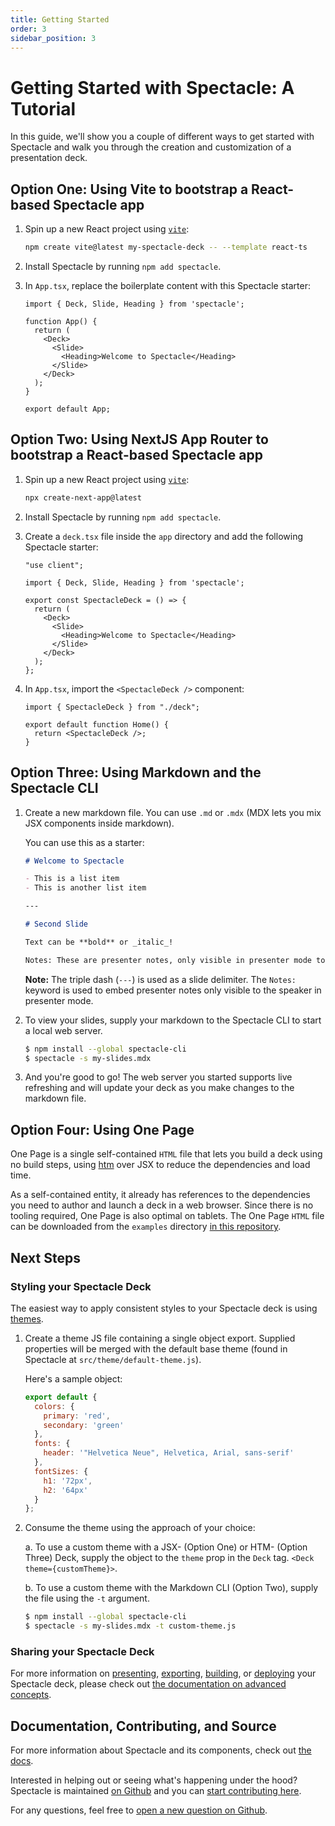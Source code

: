 ```yaml
---
title: Getting Started
order: 3
sidebar_position: 3
---
```


# Getting Started with Spectacle: A Tutorial

In this guide, we'll show you a couple of different ways to get started with Spectacle and walk you through the creation and customization of a presentation deck.

## Option One: Using Vite to bootstrap a React-based Spectacle app

1. Spin up a new React project using [`vite`](https://vitejs.dev/guide/#scaffolding-your-first-vite-project):

   ```bash
   npm create vite@latest my-spectacle-deck -- --template react-ts
   ```

2. Install Spectacle by running `npm add spectacle`.

3. In `App.tsx`, replace the boilerplate content with this Spectacle starter:

   ```tsx
   import { Deck, Slide, Heading } from 'spectacle';

   function App() {
     return (
       <Deck>
         <Slide>
           <Heading>Welcome to Spectacle</Heading>
         </Slide>
       </Deck>
     );
   }

   export default App;
   ```

## Option Two: Using NextJS App Router to bootstrap a React-based Spectacle app

1. Spin up a new React project using [`vite`](https://vitejs.dev/guide/#scaffolding-your-first-vite-project):

   ```bash
   npx create-next-app@latest
   ```

2. Install Spectacle by running `npm add spectacle`.

3. Create a `deck.tsx` file inside the `app` directory and add the following Spectacle starter:

   ```tsx
   "use client";
   
   import { Deck, Slide, Heading } from 'spectacle';

   export const SpectacleDeck = () => {
     return (
       <Deck>
         <Slide>
           <Heading>Welcome to Spectacle</Heading>
         </Slide>
       </Deck>
     );
   };
   ```

4. In `App.tsx`, import the `<SpectacleDeck />` component:

   ```tsx
   import { SpectacleDeck } from "./deck";

   export default function Home() {
     return <SpectacleDeck />;
   }

   ```

## Option Three: Using Markdown and the Spectacle CLI

1. Create a new markdown file. You can use `.md` or `.mdx` (MDX lets you mix JSX components inside markdown).

   You can use this as a starter:

   ```md
   # Welcome to Spectacle

   - This is a list item
   - This is another list item

   ---

   # Second Slide

   Text can be **bold** or _italic_!

   Notes: These are presenter notes, only visible in presenter mode to the speaker.
   ```

   **Note:** The triple dash (`---`) is used as a slide delimiter. The `Notes:` keyword is used to embed presenter notes only visible to the speaker in presenter mode.

2. To view your slides, supply your markdown to the Spectacle CLI to start a local web server.

   ```bash
   $ npm install --global spectacle-cli
   $ spectacle -s my-slides.mdx
   ```

3. And you're good to go! The web server you started supports live refreshing and will update your deck as you make changes to the markdown file.

## Option Four: Using One Page

One Page is a single self-contained `HTML` file that lets you build a deck using no build steps, using [htm](https://github.com/developit/htm) over JSX to reduce the dependencies and load time.

As a self-contained entity, it already has references to the dependencies you need to author and launch a deck in a web browser. Since there is no tooling required, One Page is also optimal on tablets. The One Page `HTML` file can be downloaded from the `examples` directory [in this repository](https://github.com/FormidableLabs/spectacle/blob/main/examples/one-page/index.html).

## Next Steps

### Styling your Spectacle Deck

The easiest way to apply consistent styles to your Spectacle deck is using [themes](./themes.md).

1. Create a theme JS file containing a single object export. Supplied properties will be merged with the default base theme (found in Spectacle at `src/theme/default-theme.js`).

   Here's a sample object:

   ```js
   export default {
     colors: {
       primary: 'red',
       secondary: 'green'
     },
     fonts: {
       header: '"Helvetica Neue", Helvetica, Arial, sans-serif'
     },
     fontSizes: {
       h1: '72px',
       h2: '64px'
     }
   };
   ```

2. Consume the theme using the approach of your choice:

   a. To use a custom theme with a JSX- (Option One) or HTM- (Option Three) Deck, supply the object to the `theme` prop in the `Deck` tag. `<Deck theme={customTheme}>`.

   b. To use a custom theme with the Markdown CLI (Option Two), supply the file using the `-t` argument.

   ```bash
   $ npm install --global spectacle-cli
   $ spectacle -s my-slides.mdx -t custom-theme.js
   ```

### Sharing your Spectacle Deck

For more information on [presenting](./index.md#presenting), [exporting](./advanced-concepts.md#exporting), [building](./advanced-concepts.md#build--deployment), or [deploying](./advanced-concepts.md#build--deployment) your Spectacle deck, please check out [the documentation on advanced concepts](./advanced-concepts.md).

## Documentation, Contributing, and Source

For more information about Spectacle and its components, check out [the docs](https://formidable.com/open-source/spectacle).

Interested in helping out or seeing what's happening under the hood? Spectacle is maintained [on Github](https://github.com/FormidableLabs/spectacle) and you can [start contributing here](https://github.com/FormidableLabs/spectacle/blob/main/CONTRIBUTING.md).

For any questions, feel free to [open a new question on Github](https://github.com/FormidableLabs/spectacle/issues/new?template=question.md).

